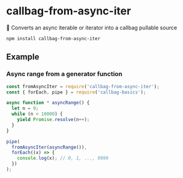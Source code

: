 # callbag-from-async-iter

👜 Converts an async iterable or iterator into a callbag pullable source

`npm install callbag-from-async-iter`

## Example

### Async range from a generator function

```js
const fromAsyncIter = require('callbag-from-async-iter');
const { forEach, pipe } = require('callbag-basics');

async function * asyncRange() {
  let n = 0;
  while (n < 10000) {
    yield Promise.resolve(n++);
  }
}

pipe(
  fromAsyncIter(asyncRange()),
  forEach((x) => {
    console.log(x); // 0, 1, ..., 9999
  })
);
```
